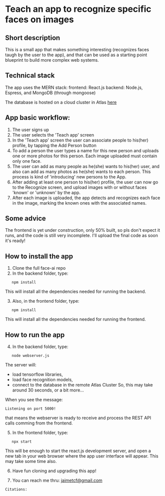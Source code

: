 # Teach an app to recognize specific faces on images

## Short description
This is a small app that makes something interesting (recognizes faces
taugh by the user to the app), and that can be used as a starting point 
blueprint to build more complex web systems.

## Technical stack
The app uses the MERN stack:
frontend: React.js
backend: Node.js, Espress, and MongoDB (through mongoose)

The database is hosted on a cloud cluster in Atlas [here](https://www.mongodb.com/)


## App basic workflow:
1. The user signs up
2. The user selects the 'Teach app' screen
3. In the 'Teach app' screen the user can associate people
   to his(her) profile, by tapping the Add Person button
4. To add a person the user types a name for this new person and uploads one 
   or more photos for this person. Each image uploaded must contain only one face.
5. The user can add as many people as he(she) wants to his(her) user, and also can
   add as many photos as he(she) wants to each person. 
   This process is kind of 'introducing' new persons to the App.
6. After adding at least one person to his(her) profile, the user can now go to the 
   Recognize screen, and upload images with or without faces 'known' or 'unknown'
   by the app.
7. After each image is uploaded, the app detects and recognizes each face in the 
   image, marking the known ones with the associated names.


## Some advice
The frontend is yet under construction, only 50% built, so pls don't expect it runs,
and the code is still very incomplete. I'll upload the final code as soon it's ready!


## How to install the app
1. Clone the full face-ai repo
2. In the backend folder, type:
```
   npm install
```
This will install all the dependencies needed for running the backend.

3. Also, in the frontend folder, type:
```
   npm install
```
This will install all the dependencies needed for running the frontend.


## How to run the app
4. In the backend folder, type:
```
   node webserver.js
```
The server will:
- load tensorflow libraries, 
- load face recognition models,
- connect to the database in the remote Atlas Cluster
So, this may take around 30 seconds, or a bit more...

When you see the message: 
```
Listening on port 5000!
```
that means the webserver is ready to receive and process the REST API calls 
comming from the frontend.


5. In the frontend folder, type:
```
   npx start
```
This will be enough to start the react.js development server, and open a new tab in your 
web browser where the app user interface will appear. 
This may take some time also.

6. Have fun cloning and upgrading this app!

7. You can reach me thru: jaimetcf@gmail.com




```
Citations:

```